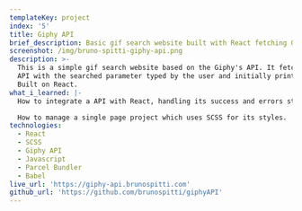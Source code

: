 ```yaml
---
templateKey: project
index: '5'
title: Giphy API
brief_description: Basic gif search website built with React fetching Giphy’s API.
screenshot: /img/bruno-spitti-giphy-api.png
description: >-
  This is a simple gif search website based on the Giphy's API. It fetches the
  API with the searched parameter typed by the user and initially prints 8 gifs.
  Built on React.
what_i_learned: |-
  How to integrate a API with React, handling its success and errors status.

  How to manage a single page project which uses SCSS for its styles.
technologies:
  - React
  - SCSS
  - Giphy API
  - Javascript
  - Parcel Bundler
  - Babel
live_url: 'https://giphy-api.brunospitti.com'
github_url: 'https://github.com/brunospitti/giphyAPI'
---
```


